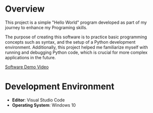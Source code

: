 # Overview

This project is a simple "Hello World" program developed as part of my journey to enhance my Programing skills.

The purpose of creating this software is to practice basic programming concepts such as syntax, and the setup of a Python development environment. Additionally, this project helped me familiarize myself with running and debugging Python code, which is crucial for more complex applications in the future.

[Software Demo Video](https://www.loom.com/share/9a12ac180a1e4d6dbbf3802419aca8a8?sid=f9f06e30-bdaf-412f-9146-7c78ffe8d3cc)

# Development Environment

- **Editor**: Visual Studio Code
- **Operating System**: Windows 10
